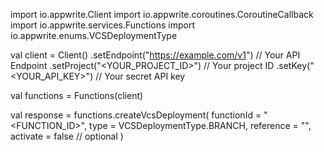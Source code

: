 import io.appwrite.Client
import io.appwrite.coroutines.CoroutineCallback
import io.appwrite.services.Functions
import io.appwrite.enums.VCSDeploymentType

val client = Client()
    .setEndpoint("https://example.com/v1") // Your API Endpoint
    .setProject("<YOUR_PROJECT_ID>") // Your project ID
    .setKey("<YOUR_API_KEY>") // Your secret API key

val functions = Functions(client)

val response = functions.createVcsDeployment(
    functionId = "<FUNCTION_ID>",
    type =  VCSDeploymentType.BRANCH,
    reference = "<REFERENCE>",
    activate = false // optional
)
